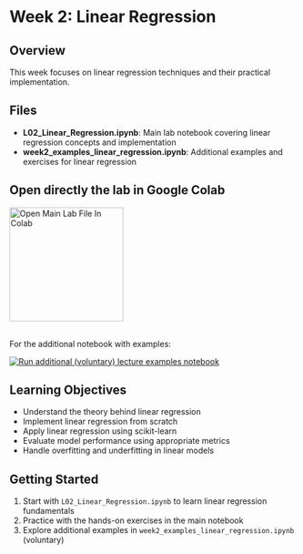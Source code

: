 # Week 2: Linear Regression

## Overview
This week focuses on linear regression techniques and their practical implementation.

## Files

- **L02_Linear_Regression.ipynb**: Main lab notebook covering linear regression concepts and implementation
- **week2_examples_linear_regression.ipynb**: Additional examples and exercises for linear regression

## Open directly the lab in Google Colab

<a href="https://colab.research.google.com/github/zhaw-physical-ai/MLDM_HS2025/blob/main/week2/L02_Linear_Regression.ipynb" target="_blank">
  <img src="https://colab.research.google.com/assets/colab-badge.svg" alt="Open Main Lab File In Colab" width="200"/>
</a><br></br>

For the additional notebook with examples:

[![Run additional (voluntary) lecture examples notebook](https://img.shields.io/badge/Colab-Run%20additional%20(voluntary)%20lecture%20examples%20notebook-orange?logo=googlecolab)](https://colab.research.google.com/github/zhaw-physical-ai/MLDM_HS2025/blob/main/week2/week2_examples_linear_regression.ipynb)



## Learning Objectives
- Understand the theory behind linear regression
- Implement linear regression from scratch
- Apply linear regression using scikit-learn
- Evaluate model performance using appropriate metrics
- Handle overfitting and underfitting in linear models

## Getting Started
1. Start with `L02_Linear_Regression.ipynb` to learn linear regression fundamentals
2. Practice with the hands-on exercises in the main notebook
3. Explore additional examples in `week2_examples_linear_regression.ipynb` (voluntary)